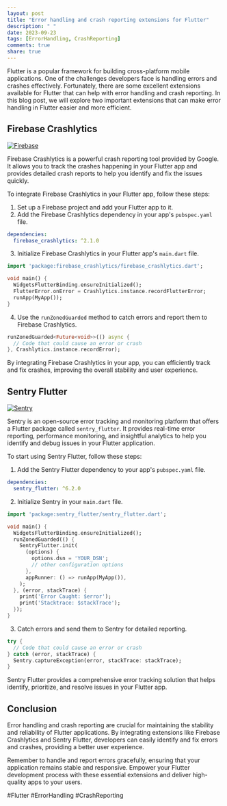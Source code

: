 ```yaml
---
layout: post
title: "Error handling and crash reporting extensions for Flutter"
description: " "
date: 2023-09-23
tags: [ErrorHandling, CrashReporting]
comments: true
share: true
---
```


Flutter is a popular framework for building cross-platform mobile applications. One of the challenges developers face is handling errors and crashes effectively. Fortunately, there are some excellent extensions available for Flutter that can help with error handling and crash reporting. In this blog post, we will explore two important extensions that can make error handling in Flutter easier and more efficient.

## Firebase Crashlytics

[![Firebase](https://firebase.google.com/downloads/brand-guidelines/PNG/logo-standard.png)](https://firebase.google.com/)

Firebase Crashlytics is a powerful crash reporting tool provided by Google. It allows you to track the crashes happening in your Flutter app and provides detailed crash reports to help you identify and fix the issues quickly. 

To integrate Firebase Crashlytics in your Flutter app, follow these steps:

1. Set up a Firebase project and add your Flutter app to it.
2. Add the Firebase Crashlytics dependency in your app's `pubspec.yaml` file.

```yaml
dependencies:
  firebase_crashlytics: ^2.1.0
```

3. Initialize Firebase Crashlytics in your Flutter app's `main.dart` file.

```dart
import 'package:firebase_crashlytics/firebase_crashlytics.dart';

void main() {
  WidgetsFlutterBinding.ensureInitialized();
  FlutterError.onError = Crashlytics.instance.recordFlutterError;
  runApp(MyApp());
}
```

4. Use the `runZonedGuarded` method to catch errors and report them to Firebase Crashlytics.

```dart
runZonedGuarded<Future<void>>(() async {
  // Code that could cause an error or crash
}, Crashlytics.instance.recordError);
```

By integrating Firebase Crashlytics in your app, you can efficiently track and fix crashes, improving the overall stability and user experience.

## Sentry Flutter

[![Sentry](https://avatars.githubusercontent.com/u/1396951?s=200&v=4)](https://sentry.io/)

Sentry is an open-source error tracking and monitoring platform that offers a Flutter package called `sentry_flutter`. It provides real-time error reporting, performance monitoring, and insightful analytics to help you identify and debug issues in your Flutter application.

To start using Sentry Flutter, follow these steps:

1. Add the Sentry Flutter dependency to your app's `pubspec.yaml` file.

```yaml
dependencies:
  sentry_flutter: ^6.2.0
```

2. Initialize Sentry in your `main.dart` file.

```dart
import 'package:sentry_flutter/sentry_flutter.dart';

void main() {
  WidgetsFlutterBinding.ensureInitialized();
  runZonedGuarded(() {
    SentryFlutter.init(
      (options) {
        options.dsn = 'YOUR_DSN';
        // other configuration options
      },
      appRunner: () => runApp(MyApp()),
    );
  }, (error, stackTrace) {
    print('Error Caught: $error');
    print('Stacktrace: $stackTrace');
  });
}
```

3. Catch errors and send them to Sentry for detailed reporting.

```dart
try {
  // Code that could cause an error or crash
} catch (error, stackTrace) {
  Sentry.captureException(error, stackTrace: stackTrace);
}
```

Sentry Flutter provides a comprehensive error tracking solution that helps identify, prioritize, and resolve issues in your Flutter app.

## Conclusion

Error handling and crash reporting are crucial for maintaining the stability and reliability of Flutter applications. By integrating extensions like Firebase Crashlytics and Sentry Flutter, developers can easily identify and fix errors and crashes, providing a better user experience. 

Remember to handle and report errors gracefully, ensuring that your application remains stable and responsive. Empower your Flutter development process with these essential extensions and deliver high-quality apps to your users.

\#Flutter #ErrorHandling #CrashReporting